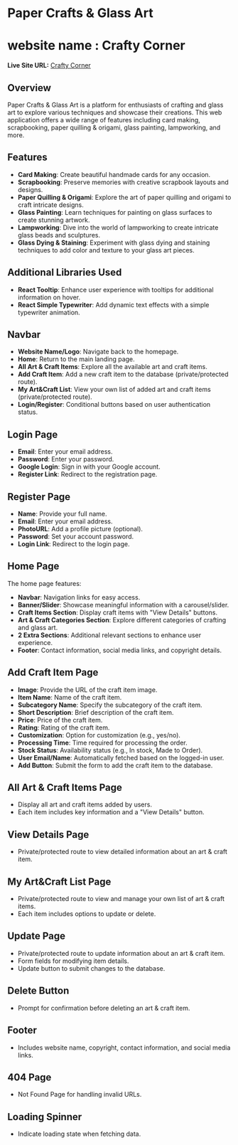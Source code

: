 # Paper Crafts & Glass Art
# website name : Crafty Corner

**Live Site URL:** [Crafty Corner](https://silver-croquembouche-9b3cca.netlify.app/)

## Overview

Paper Crafts & Glass Art is a platform for enthusiasts of crafting and glass art to explore various techniques and showcase their creations. This web application offers a wide range of features including card making, scrapbooking, paper quilling & origami, glass painting, lampworking, and more.

## Features

- **Card Making**: Create beautiful handmade cards for any occasion.
- **Scrapbooking**: Preserve memories with creative scrapbook layouts and designs.
- **Paper Quilling & Origami**: Explore the art of paper quilling and origami to craft intricate designs.
- **Glass Painting**: Learn techniques for painting on glass surfaces to create stunning artwork.
- **Lampworking**: Dive into the world of lampworking to create intricate glass beads and sculptures.
- **Glass Dying & Staining**: Experiment with glass dying and staining techniques to add color and texture to your glass art pieces.

## Additional Libraries Used

- **React Tooltip**: Enhance user experience with tooltips for additional information on hover.
- **React Simple Typewriter**: Add dynamic text effects with a simple typewriter animation.

## Navbar

- **Website Name/Logo**: Navigate back to the homepage.
- **Home**: Return to the main landing page.
- **All Art & Craft Items**: Explore all the available art and craft items.
- **Add Craft Item**: Add a new craft item to the database (private/protected route).
- **My Art&Craft List**: View your own list of added art and craft items (private/protected route).
- **Login/Register**: Conditional buttons based on user authentication status.

## Login Page

- **Email**: Enter your email address.
- **Password**: Enter your password.
- **Google Login**: Sign in with your Google account.
- **Register Link**: Redirect to the registration page.

## Register Page

- **Name**: Provide your full name.
- **Email**: Enter your email address.
- **PhotoURL**: Add a profile picture (optional).
- **Password**: Set your account password.
- **Login Link**: Redirect to the login page.

## Home Page

The home page features:

- **Navbar**: Navigation links for easy access.
- **Banner/Slider**: Showcase meaningful information with a carousel/slider.
- **Craft Items Section**: Display craft items with "View Details" buttons.
- **Art & Craft Categories Section**: Explore different categories of crafting and glass art.
- **2 Extra Sections**: Additional relevant sections to enhance user experience.
- **Footer**: Contact information, social media links, and copyright details.

## Add Craft Item Page

- **Image**: Provide the URL of the craft item image.
- **Item Name**: Name of the craft item.
- **Subcategory Name**: Specify the subcategory of the craft item.
- **Short Description**: Brief description of the craft item.
- **Price**: Price of the craft item.
- **Rating**: Rating of the craft item.
- **Customization**: Option for customization (e.g., yes/no).
- **Processing Time**: Time required for processing the order.
- **Stock Status**: Availability status (e.g., In stock, Made to Order).
- **User Email/Name**: Automatically fetched based on the logged-in user.
- **Add Button**: Submit the form to add the craft item to the database.

## All Art & Craft Items Page

- Display all art and craft items added by users.
- Each item includes key information and a "View Details" button.

## View Details Page

- Private/protected route to view detailed information about an art & craft item.

## My Art&Craft List Page

- Private/protected route to view and manage your own list of art & craft items.
- Each item includes options to update or delete.

## Update Page

- Private/protected route to update information about an art & craft item.
- Form fields for modifying item details.
- Update button to submit changes to the database.

## Delete Button

- Prompt for confirmation before deleting an art & craft item.

## Footer

- Includes website name, copyright, contact information, and social media links.

## 404 Page

- Not Found Page for handling invalid URLs.

## Loading Spinner

- Indicate loading state when fetching data.

